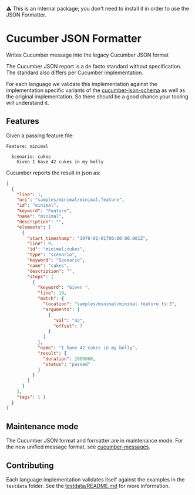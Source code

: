 ⚠️ This is an internal package; you don't need to install it in order to use the JSON Formatter.

# Cucumber JSON Formatter
Writes Cucumber message into the legacy Cucumber JSON format

The Cucumber JSON report is a de facto standard without specification. The standard
also differs per Cucumber implementation.

For each language we validate this implementation against the implementation
specific variants of the [cucumber-json-schema](https://github.com/cucumber/cucumber-json-schema)
as well as the original implementation. So  there should be a good chance your
tooling will understand it.

## Features

Given a passing feature file:

```gherkin
Feature: minimal
  
  Scenario: cukes
    Given I have 42 cukes in my belly
```

Cucumber reports the result in json as:

```json
[
  {
    "line": 1,
    "uri": "samples/minimal/minimal.feature",
    "id": "minimal",
    "keyword": "Feature",
    "name": "minimal",
    "description": "",
    "elements": [
      {
        "start_timestamp": "1970-01-01T00:00:00.001Z",
        "line": 9,
        "id": "minimal;cukes",
        "type": "scenario",
        "keyword": "Scenario",
        "name": "cukes",
        "description": "",
        "steps": [
          {
            "keyword": "Given ",
            "line": 10,
            "match": {
              "location": "samples/minimal/minimal.feature.ts:3",
              "arguments": [
                {
                  "val": "42",
                  "offset": 7
                }
              ]
            },
            "name": "I have 42 cukes in my belly",
            "result": {
              "duration": 1000000,
              "status": "passed"
            }
          }
        ]
      }
    ],
    "tags": [ ]
  }
]
```

## Maintenance mode

The Cucumber JSON format and formatter are in maintenance mode. For the new
unified message format, see [cucumber-messages](https://github.com/cucumber/messages).

## Contributing

Each language implementation validates itself against the examples in the
`testdata` folder. See the [testdata/README.md](testdata/README.md) for more
information.
